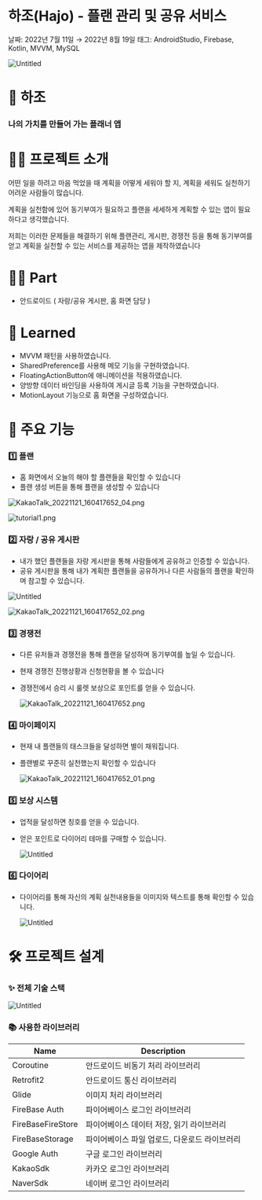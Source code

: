 # 하조(Hajo) - 플랜 관리 및 공유 서비스

날짜: 2022년 7월 11일 → 2022년 8월 19일
태그: AndroidStudio, Firebase, Kotlin, MVVM, MySQL

![Untitled](%E1%84%92%E1%85%A1%E1%84%8C%E1%85%A9(Hajo)%20-%20%E1%84%91%E1%85%B3%E1%86%AF%E1%84%85%E1%85%A2%E1%86%AB%20%E1%84%80%E1%85%AA%E1%86%AB%E1%84%85%E1%85%B5%20%E1%84%86%E1%85%B5%E1%86%BE%20%E1%84%80%E1%85%A9%E1%86%BC%E1%84%8B%E1%85%B2%20%E1%84%89%E1%85%A5%E1%84%87%E1%85%B5%E1%84%89%E1%85%B3%20ad50380426ab4e32b85eb287ce6fa065/Untitled.png)

# 📆 하조

### **나의 가치를 만들어 가는 플래너 앱**

# 💁‍♂️ 프로젝트 소개

어떤 일을 하려고 마음 먹었을 때 계획을 어떻게 세워야 할 지, 계획을 세워도 실천하기 어려운 사람들이 많습니다.

계획을 실천함에 있어 동기부여가 필요하고 플랜을 세세하게 계획할 수 있는 앱이 필요하다고 생각했습니다.

저희는 이러한 문제들을 해결하기 위해 플랜관리, 게시판, 경쟁전 등을 통해 동기부여를 얻고 계획을 실천할 수 있는 서비스를 제공하는 앱을 제작하였습니다

# 🤚🏻 Part

- 안드로이드 ( 자랑/공유 게시판, 홈 화면 담당 )

# 🤔 Learned

- MVVM 패턴을 사용하였습니다.
- SharedPreference를 사용해 메모 기능을 구현하였습니다.
- FloatingActionButton에 애니메이션을 적용하였습니다.
- 양방향 데이터 바인딩을 사용하여 게시글 등록 기능을 구현하였습니다.
- MotionLayout 기능으로 홈 화면을 구성하였습니다.

# 🌟 주요 기능

### 1️⃣ 플랜

- 홈 화면에서 오늘의 해야 할 플랜들을 확인할 수 있습니다
- 플랜 생성 버튼을 통해 플랜을 생성할 수 있습니다

![KakaoTalk_20221121_160417652_04.png](%E1%84%92%E1%85%A1%E1%84%8C%E1%85%A9(Hajo)%20-%20%E1%84%91%E1%85%B3%E1%86%AF%E1%84%85%E1%85%A2%E1%86%AB%20%E1%84%80%E1%85%AA%E1%86%AB%E1%84%85%E1%85%B5%20%E1%84%86%E1%85%B5%E1%86%BE%20%E1%84%80%E1%85%A9%E1%86%BC%E1%84%8B%E1%85%B2%20%E1%84%89%E1%85%A5%E1%84%87%E1%85%B5%E1%84%89%E1%85%B3%20ad50380426ab4e32b85eb287ce6fa065/KakaoTalk_20221121_160417652_04.png)

![tutorial1.png](%E1%84%92%E1%85%A1%E1%84%8C%E1%85%A9(Hajo)%20-%20%E1%84%91%E1%85%B3%E1%86%AF%E1%84%85%E1%85%A2%E1%86%AB%20%E1%84%80%E1%85%AA%E1%86%AB%E1%84%85%E1%85%B5%20%E1%84%86%E1%85%B5%E1%86%BE%20%E1%84%80%E1%85%A9%E1%86%BC%E1%84%8B%E1%85%B2%20%E1%84%89%E1%85%A5%E1%84%87%E1%85%B5%E1%84%89%E1%85%B3%20ad50380426ab4e32b85eb287ce6fa065/tutorial1.png)

### 2️⃣ 자랑 / 공유 게시판

- 내가 했던 플랜들을 자랑 게시판을 통해 사람들에게 공유하고 인증할 수 있습니다.
- 공유 게시판을 통해 내가 계획한 플랜들을 공유하거나 다른 사람들의 플랜을 확인하며 참고할 수 있습니다.

![Untitled](%E1%84%92%E1%85%A1%E1%84%8C%E1%85%A9(Hajo)%20-%20%E1%84%91%E1%85%B3%E1%86%AF%E1%84%85%E1%85%A2%E1%86%AB%20%E1%84%80%E1%85%AA%E1%86%AB%E1%84%85%E1%85%B5%20%E1%84%86%E1%85%B5%E1%86%BE%20%E1%84%80%E1%85%A9%E1%86%BC%E1%84%8B%E1%85%B2%20%E1%84%89%E1%85%A5%E1%84%87%E1%85%B5%E1%84%89%E1%85%B3%20ad50380426ab4e32b85eb287ce6fa065/Untitled%201.png)

![KakaoTalk_20221121_160417652_02.png](%E1%84%92%E1%85%A1%E1%84%8C%E1%85%A9(Hajo)%20-%20%E1%84%91%E1%85%B3%E1%86%AF%E1%84%85%E1%85%A2%E1%86%AB%20%E1%84%80%E1%85%AA%E1%86%AB%E1%84%85%E1%85%B5%20%E1%84%86%E1%85%B5%E1%86%BE%20%E1%84%80%E1%85%A9%E1%86%BC%E1%84%8B%E1%85%B2%20%E1%84%89%E1%85%A5%E1%84%87%E1%85%B5%E1%84%89%E1%85%B3%20ad50380426ab4e32b85eb287ce6fa065/KakaoTalk_20221121_160417652_02.png)

### 3️⃣ 경쟁전

- 다른 유저들과 경쟁전을 통해 플랜을 달성하며 동기부여를 높일 수 있습니다.
- 현재 경쟁전 진행상황과 신청현황을 볼 수 있습니다
- 경쟁전에서 승리 시 룰렛 보상으로 포인트를 얻을 수 있습니다.
    
    ![KakaoTalk_20221121_160417652.png](%E1%84%92%E1%85%A1%E1%84%8C%E1%85%A9(Hajo)%20-%20%E1%84%91%E1%85%B3%E1%86%AF%E1%84%85%E1%85%A2%E1%86%AB%20%E1%84%80%E1%85%AA%E1%86%AB%E1%84%85%E1%85%B5%20%E1%84%86%E1%85%B5%E1%86%BE%20%E1%84%80%E1%85%A9%E1%86%BC%E1%84%8B%E1%85%B2%20%E1%84%89%E1%85%A5%E1%84%87%E1%85%B5%E1%84%89%E1%85%B3%20ad50380426ab4e32b85eb287ce6fa065/KakaoTalk_20221121_160417652.png)
    

### 4️⃣ 마이페이지

- 현재 내 플랜들의 태스크들을 달성하면 별이 채워집니다.
- 플랜별로 꾸준히 실천했는지 확인할 수 있습니다
    
    ![KakaoTalk_20221121_160417652_01.png](%E1%84%92%E1%85%A1%E1%84%8C%E1%85%A9(Hajo)%20-%20%E1%84%91%E1%85%B3%E1%86%AF%E1%84%85%E1%85%A2%E1%86%AB%20%E1%84%80%E1%85%AA%E1%86%AB%E1%84%85%E1%85%B5%20%E1%84%86%E1%85%B5%E1%86%BE%20%E1%84%80%E1%85%A9%E1%86%BC%E1%84%8B%E1%85%B2%20%E1%84%89%E1%85%A5%E1%84%87%E1%85%B5%E1%84%89%E1%85%B3%20ad50380426ab4e32b85eb287ce6fa065/KakaoTalk_20221121_160417652_01.png)
    

### 5️⃣ 보상 시스템

- 업적을 달성하면 칭호를 얻을 수 있습니다.
- 얻은 포인트로 다이어리 테마를 구매할 수 있습니다.
    
    ![Untitled](%E1%84%92%E1%85%A1%E1%84%8C%E1%85%A9(Hajo)%20-%20%E1%84%91%E1%85%B3%E1%86%AF%E1%84%85%E1%85%A2%E1%86%AB%20%E1%84%80%E1%85%AA%E1%86%AB%E1%84%85%E1%85%B5%20%E1%84%86%E1%85%B5%E1%86%BE%20%E1%84%80%E1%85%A9%E1%86%BC%E1%84%8B%E1%85%B2%20%E1%84%89%E1%85%A5%E1%84%87%E1%85%B5%E1%84%89%E1%85%B3%20ad50380426ab4e32b85eb287ce6fa065/Untitled%202.png)
    

### 6️⃣ 다이어리

- 다이어리를 통해 자신의 계획 실천내용들을 이미지와 텍스트를 통해 확인할 수 있습니다.
    
    ![Untitled](%E1%84%92%E1%85%A1%E1%84%8C%E1%85%A9(Hajo)%20-%20%E1%84%91%E1%85%B3%E1%86%AF%E1%84%85%E1%85%A2%E1%86%AB%20%E1%84%80%E1%85%AA%E1%86%AB%E1%84%85%E1%85%B5%20%E1%84%86%E1%85%B5%E1%86%BE%20%E1%84%80%E1%85%A9%E1%86%BC%E1%84%8B%E1%85%B2%20%E1%84%89%E1%85%A5%E1%84%87%E1%85%B5%E1%84%89%E1%85%B3%20ad50380426ab4e32b85eb287ce6fa065/Untitled%203.png)
    

# 🛠️ 프로젝트 설계

### ✨ 전체 기술 스택

![Untitled](%E1%84%92%E1%85%A1%E1%84%8C%E1%85%A9(Hajo)%20-%20%E1%84%91%E1%85%B3%E1%86%AF%E1%84%85%E1%85%A2%E1%86%AB%20%E1%84%80%E1%85%AA%E1%86%AB%E1%84%85%E1%85%B5%20%E1%84%86%E1%85%B5%E1%86%BE%20%E1%84%80%E1%85%A9%E1%86%BC%E1%84%8B%E1%85%B2%20%E1%84%89%E1%85%A5%E1%84%87%E1%85%B5%E1%84%89%E1%85%B3%20ad50380426ab4e32b85eb287ce6fa065/Untitled%204.png)

### 📚 사용한 라이브러리

| Name | Description |
| --- | --- |
| Coroutine | 안드로이드 비동기 처리 라이브러리 |
| Retrofit2 | 안드로이드 통신 라이브러리 |
| Glide | 이미지 처리 라이브러리 |
| FireBase Auth | 파이어베이스 로그인 라이브러리 |
| FireBaseFireStore | 파이어베이스 데이터 저장, 읽기 라이브러리 |
| FireBaseStorage | 파이어베이스 파일 업로드, 다운로드 라이브러리 |
| Google Auth | 구글 로그인 라이브러리 |
| KakaoSdk | 카카오 로그인 라이브러리 |
| NaverSdk | 네이버 로그인 라이브러리 |